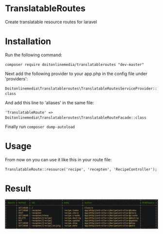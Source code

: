 # TranslatableRoutes
Create translatable resource routes for laravel

# Installation

Run the following command:

`composer require doitonlinemedia/translatableroutes "dev-master"`


Next add the following provider to your app.php in the config file under 'providers':

`Doitonlinemedia\Translatableroutes\TranslatableRoutesServiceProvider::class`


And add this line to 'aliases' in the same file:

`'TranslatableRoute' => Doitonlinemedia\Translatableroutes\TranslatableRouteFacade::class`


Finally run `composer dump-autoload`


# Usage
From now on you can use it like this in your route file:

`TranslatableRoute::resource('recipe', 'recepten', 'RecipeController');`

# Result
![Alt text](example.png?raw=true "Routes Example")

